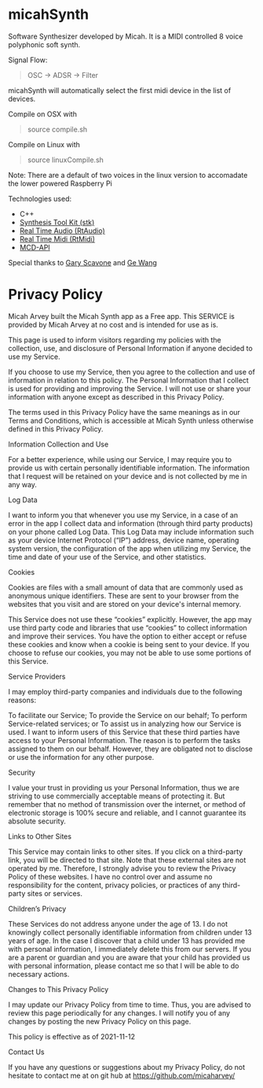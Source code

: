 # micahSynth
Software Synthesizer developed by Micah.  It is a MIDI controlled 8 voice polyphonic soft synth.

Signal Flow:
> OSC -> ADSR -> Filter

micahSynth will automatically select the first midi device in the list of devices.

Compile on OSX with
> source compile.sh

Compile on Linux with
> source linuxCompile.sh

Note: There are a default of two voices in the linux version to accomadate the lower powered Raspberry Pi

Technologies used:
- C++
- [Synthesis Tool Kit (stk)](https://ccrma.stanford.edu/software/stk/)
- [Real Time Audio (RtAudio)](http://www.music.mcgill.ca/~gary/rtaudio/)
- [Real Time Midi (RtMidi)](http://www.music.mcgill.ca/~gary/rtmidi/)
- [MCD-API](https://ccrma.stanford.edu/~ge/software/mcd-api/)

Special thanks to [Gary Scavone](http://www.music.mcgill.ca/~gary/) and [Ge Wang](https://ccrma.stanford.edu/~ge/)

# Privacy Policy
Micah Arvey built the Micah Synth app as a Free app. This SERVICE is provided by Micah Arvey at no cost and is intended for use as is.

This page is used to inform visitors regarding my policies with the collection, use, and disclosure of Personal Information if anyone decided to use my Service.

If you choose to use my Service, then you agree to the collection and use of information in relation to this policy. The Personal Information that I collect is used for providing and improving the Service. I will not use or share your information with anyone except as described in this Privacy Policy.

The terms used in this Privacy Policy have the same meanings as in our Terms and Conditions, which is accessible at Micah Synth unless otherwise defined in this Privacy Policy.

Information Collection and Use

For a better experience, while using our Service, I may require you to provide us with certain personally identifiable information. The information that I request will be retained on your device and is not collected by me in any way.

Log Data

I want to inform you that whenever you use my Service, in a case of an error in the app I collect data and information (through third party products) on your phone called Log Data. This Log Data may include information such as your device Internet Protocol (“IP”) address, device name, operating system version, the configuration of the app when utilizing my Service, the time and date of your use of the Service, and other statistics.

Cookies

Cookies are files with a small amount of data that are commonly used as anonymous unique identifiers. These are sent to your browser from the websites that you visit and are stored on your device's internal memory.

This Service does not use these “cookies” explicitly. However, the app may use third party code and libraries that use “cookies” to collect information and improve their services. You have the option to either accept or refuse these cookies and know when a cookie is being sent to your device. If you choose to refuse our cookies, you may not be able to use some portions of this Service.

Service Providers

I may employ third-party companies and individuals due to the following reasons:

To facilitate our Service;
To provide the Service on our behalf;
To perform Service-related services; or
To assist us in analyzing how our Service is used.
I want to inform users of this Service that these third parties have access to your Personal Information. The reason is to perform the tasks assigned to them on our behalf. However, they are obligated not to disclose or use the information for any other purpose.

Security

I value your trust in providing us your Personal Information, thus we are striving to use commercially acceptable means of protecting it. But remember that no method of transmission over the internet, or method of electronic storage is 100% secure and reliable, and I cannot guarantee its absolute security.

Links to Other Sites

This Service may contain links to other sites. If you click on a third-party link, you will be directed to that site. Note that these external sites are not operated by me. Therefore, I strongly advise you to review the Privacy Policy of these websites. I have no control over and assume no responsibility for the content, privacy policies, or practices of any third-party sites or services.

Children’s Privacy

These Services do not address anyone under the age of 13. I do not knowingly collect personally identifiable information from children under 13 years of age. In the case I discover that a child under 13 has provided me with personal information, I immediately delete this from our servers. If you are a parent or guardian and you are aware that your child has provided us with personal information, please contact me so that I will be able to do necessary actions.

Changes to This Privacy Policy

I may update our Privacy Policy from time to time. Thus, you are advised to review this page periodically for any changes. I will notify you of any changes by posting the new Privacy Policy on this page.

This policy is effective as of 2021-11-12

Contact Us

If you have any questions or suggestions about my Privacy Policy, do not hesitate to contact me at on git hub at https://github.com/micaharvey/
